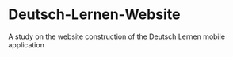 # Deutsch-Lernen-Website
A study on the website construction of the Deutsch Lernen mobile application
